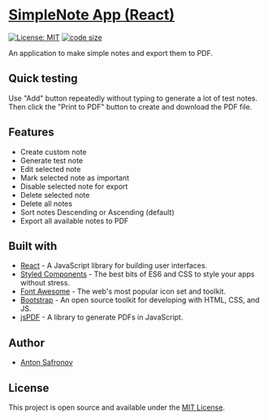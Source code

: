 # [SimpleNote App (React)](https://userr23.github.io/simplenote-app-react/)

[![License: MIT](https://img.shields.io/badge/License-MIT-blue.svg)](https://opensource.org/licenses/MIT) [![code size](https://img.shields.io/github/languages/code-size/userr23/simplenote-app-react)](https://img.shields.io/github/languages/code-size/userr23/simplenote-app-react)

An application to make simple notes and export them to PDF.

## Quick testing
Use "Add" button repeatedly without typing to generate a lot of test notes.
Then click the "Print to PDF" button to create and download the PDF file.

## Features
- Create custom note
- Generate test note
- Edit selected note
- Mark selected note as important
- Disable selected note for export
- Delete selected note
- Delete all notes
- Sort notes Descending or Ascending (default)
- Export all available notes to PDF

## Built with 
- [React](https://reactjs.org/) - A JavaScript library for building user interfaces.
- [Styled Components](https://www.styled-components.com/) - The best bits of ES6 and CSS to style your apps without stress.
- [Font Awesome](https://fontawesome.com/) - The web's most popular icon set and toolkit.
- [Bootstrap](http://getbootstrap.com/) - An open source toolkit for developing with HTML, CSS, and JS.
- [jsPDF](https://github.com/MrRio/jsPDF) - A library to generate PDFs in JavaScript.

## Author
- [Anton Safronov](https://github.com/userr23/)

## License
This project is open source and available under the [MIT License](LICENSE).
